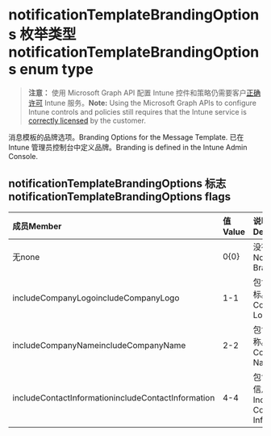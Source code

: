 # <a name="notificationtemplatebrandingoptions-enum-type"></a><span data-ttu-id="e9a86-101">notificationTemplateBrandingOptions 枚举类型</span><span class="sxs-lookup"><span data-stu-id="e9a86-101">notificationTemplateBrandingOptions enum type</span></span>

> <span data-ttu-id="e9a86-102">**注意：** 使用 Microsoft Graph API 配置 Intune 控件和策略仍需要客户[正确许可](https://go.microsoft.com/fwlink/?linkid=839381) Intune 服务。</span><span class="sxs-lookup"><span data-stu-id="e9a86-102">**Note:** Using the Microsoft Graph APIs to configure Intune controls and policies still requires that the Intune service is [correctly licensed](https://go.microsoft.com/fwlink/?linkid=839381) by the customer.</span></span>

<span data-ttu-id="e9a86-103">消息模板的品牌选项。</span><span class="sxs-lookup"><span data-stu-id="e9a86-103">Branding Options for the Message Template.</span></span> <span data-ttu-id="e9a86-104">已在 Intune 管理员控制台中定义品牌。</span><span class="sxs-lookup"><span data-stu-id="e9a86-104">Branding is defined in the Intune Admin Console.</span></span>
## <a name="notificationtemplatebrandingoptions-flags"></a><span data-ttu-id="e9a86-105">notificationTemplateBrandingOptions 标志</span><span class="sxs-lookup"><span data-stu-id="e9a86-105">notificationTemplateBrandingOptions flags</span></span>
|<span data-ttu-id="e9a86-106">成员</span><span class="sxs-lookup"><span data-stu-id="e9a86-106">Member</span></span>|<span data-ttu-id="e9a86-107">值</span><span class="sxs-lookup"><span data-stu-id="e9a86-107">Value</span></span>|<span data-ttu-id="e9a86-108">说明</span><span class="sxs-lookup"><span data-stu-id="e9a86-108">Description</span></span>|
|:---|:---|:---|
|<span data-ttu-id="e9a86-109">无</span><span class="sxs-lookup"><span data-stu-id="e9a86-109">none</span></span>|<span data-ttu-id="e9a86-110">0</span><span class="sxs-lookup"><span data-stu-id="e9a86-110">{0}</span></span>|<span data-ttu-id="e9a86-111">没有品牌。</span><span class="sxs-lookup"><span data-stu-id="e9a86-111">No Branding.</span></span>|
|<span data-ttu-id="e9a86-112">includeCompanyLogo</span><span class="sxs-lookup"><span data-stu-id="e9a86-112">includeCompanyLogo</span></span>|<span data-ttu-id="e9a86-113">1</span><span class="sxs-lookup"><span data-stu-id="e9a86-113">-1</span></span>|<span data-ttu-id="e9a86-114">包含公司徽标。</span><span class="sxs-lookup"><span data-stu-id="e9a86-114">Include Company Logo.</span></span>|
|<span data-ttu-id="e9a86-115">includeCompanyName</span><span class="sxs-lookup"><span data-stu-id="e9a86-115">includeCompanyName</span></span>|<span data-ttu-id="e9a86-116">2</span><span class="sxs-lookup"><span data-stu-id="e9a86-116">-2</span></span>|<span data-ttu-id="e9a86-117">包含公司名称。</span><span class="sxs-lookup"><span data-stu-id="e9a86-117">Include Company Name.</span></span>|
|<span data-ttu-id="e9a86-118">includeContactInformation</span><span class="sxs-lookup"><span data-stu-id="e9a86-118">includeContactInformation</span></span>|<span data-ttu-id="e9a86-119">4</span><span class="sxs-lookup"><span data-stu-id="e9a86-119">-4</span></span>|<span data-ttu-id="e9a86-120">包含联系人信息。</span><span class="sxs-lookup"><span data-stu-id="e9a86-120">Include Contact Info.</span></span>|



